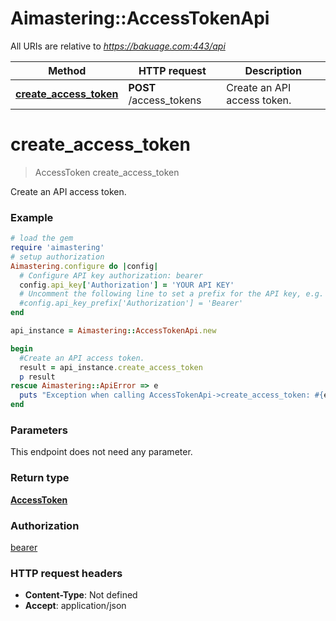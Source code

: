 # Aimastering::AccessTokenApi

All URIs are relative to *https://bakuage.com:443/api*

Method | HTTP request | Description
------------- | ------------- | -------------
[**create_access_token**](AccessTokenApi.md#create_access_token) | **POST** /access_tokens | Create an API access token.


# **create_access_token**
> AccessToken create_access_token

Create an API access token.

### Example
```ruby
# load the gem
require 'aimastering'
# setup authorization
Aimastering.configure do |config|
  # Configure API key authorization: bearer
  config.api_key['Authorization'] = 'YOUR API KEY'
  # Uncomment the following line to set a prefix for the API key, e.g. 'Bearer' (defaults to nil)
  #config.api_key_prefix['Authorization'] = 'Bearer'
end

api_instance = Aimastering::AccessTokenApi.new

begin
  #Create an API access token.
  result = api_instance.create_access_token
  p result
rescue Aimastering::ApiError => e
  puts "Exception when calling AccessTokenApi->create_access_token: #{e}"
end
```

### Parameters
This endpoint does not need any parameter.

### Return type

[**AccessToken**](AccessToken.md)

### Authorization

[bearer](../README.md#bearer)

### HTTP request headers

 - **Content-Type**: Not defined
 - **Accept**: application/json



